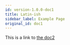 ```yaml
---
id: version-1.0.0-doc1
title: Latin-ish
sidebar_label: Example Page
original_id: doc1
---
```


This is a link to [the doc2](dir1/doc2.md)  

